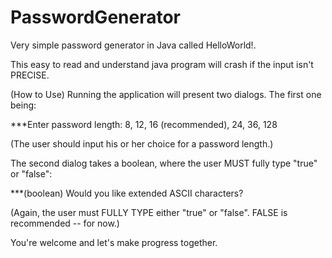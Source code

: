 # PasswordGenerator
Very simple password generator in Java called HelloWorld!.

This easy to read and understand java program will crash if the input isn't PRECISE.

(How to Use)
Running the application will present two dialogs.  The first one being:

***Enter password length: 8, 12, 16 (recommended), 24, 36, 128

(The user should input his or her choice for a password length.)

The second dialog takes a boolean, where the user MUST fully type "true" or "false":

***(boolean) Would you like extended ASCII characters?

(Again, the user must FULLY TYPE either "true" or "false".  FALSE is recommended -- for now.)

You're welcome and let's make progress together.
